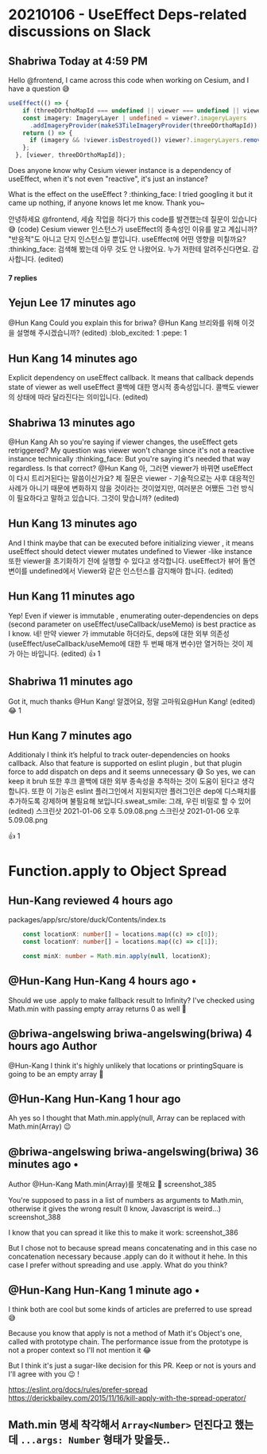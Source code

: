 # 20210106 - UseEffect Deps-related discussions on Slack

## Shabriwa Today at 4:59 PM

Hello @frontend, I came across this code when working on Cesium, and I have a question :sweat_smile:

```ts
useEffect(() => {
    if (threeDOrthoMapId === undefined || viewer === undefined || viewer.isDestroyed()) return;
    const imagery: ImageryLayer | undefined = viewer?.imageryLayers
      .addImageryProvider(makeS3TileImageryProvider(threeDOrthoMapId)) as ImageryLayer | undefined;
    return () => {
      if (imagery && !viewer.isDestroyed()) viewer?.imageryLayers.remove(imagery);
    };
  }, [viewer, threeDOrthoMapId]);
```

Does anyone know why Cesium viewer instance is a dependency of useEffect, when it's not even "reactive", it's just an instance?

What is the effect on the useEffect ? :thinking_face: I tried googling it but it came up nothing, if anyone knows let me know. Thank you~

 안녕하세요 @frontend, 세슘 작업을 하다가 this code를 발견했는데 질문이 있습니다 :sweat_smile:
 (code)
  Cesium viewer 인스턴스가 useEffect의 종속성인 이유를 알고 계십니까? "반응적"도 아니고 단지 인스턴스일 뿐입니다. useEffect에 어떤 영향을 미칠까요? :thinking_face: 검색해 봤는데 아무 것도 안 나왔어요. 누가 저한테 알려주신다면요. 감사합니다.
(edited)

#### 7 replies

## Yejun Lee  17 minutes ago

@Hun Kang Could you explain this for briwa?
@Hun Kang 브리와를 위해 이것을 설명해 주시겠습니까?
(edited)
:blob_excited:
1
:pepe:
1

## Hun Kang  14 minutes ago
Explicit dependency on useEffect callback. It means that callback depends state of viewer as well
useEffect 콜백에 대한 명시적 종속성입니다. 콜백도 viewer의 상태에 따라 달라진다는 의미입니다.
(edited)

## Shabriwa  13 minutes ago
@Hun Kang Ah so you're saying if viewer changes, the useEffect gets retriggered? My question was viewer won't change since it's not a reactive instance technically :thinking_face: But you're saying it's needed that way regardless. Is that correct?
@Hun Kang 아, 그러면 viewer가 바뀌면 useEffect이 다시 트리거된다는 말씀이신가요? 제 질문은 viewer - 기술적으로는 사후 대응적인 사례가 아니기 때문에 변화하지 않을 것이라는 것이었지만, 여러분은 어쨌든 그런 방식이 필요하다고 말하고 있습니다. 그것이 맞습니까?
(edited)

## Hun Kang  13 minutes ago
And I think maybe that can be executed before initializing viewer , it means useEffect should detect viewer mutates undefined to Viewer -like instance
또한 viewer을 초기화하기 전에 실행할 수 있다고 생각합니다. useEffect가 뷰어 돌연변이를 undefined에서 Viewer와 같은 인스턴스를 감지해야 합니다.
(edited)

## Hun Kang  11 minutes ago
Yep!
Even if  viewer is immutable , enumerating outer-dependencies on deps (second parameter on useEffect/useCallback/useMemo) is best practice as I know.
 네!
만약  viewer 가 immutable 하더라도, deps에 대한 외부 의존성(useEffect/useCallback/useMemo에 대한 두 번째 매개 변수)만 열거하는 것이 제가 아는 바입니다.
(edited)
:+1:
1

## Shabriwa  11 minutes ago
Got it, much thanks @Hun Kang!
알겠어요, 정말 고마워요@Hun Kang!
(edited)
:joy:
1

## Hun Kang  7 minutes ago
Additionaly I think it’s helpful to track outer-dependencies on hooks callback.
Also that feature is supported on eslint plugin , but that plugin force to add dispatch on deps and it seems unnecessary :sweat_smile:
So yes, we can keep it bruh
또한 후크 콜백에 대한 외부 종속성을 추적하는 것이 도움이 된다고 생각합니다.
또한 이 기능은 eslint 플러그인에서 지원되지만 플러그인은 dep에 디스패치를 추가하도록 강제하며 불필요해 보입니다.sweat_smile:
그래, 우린 비밀로 할 수 있어
(edited)
스크린샷 2021-01-06 오후 5.09.08.png 
스크린샷 2021-01-06 오후 5.09.08.png


:+1:
1

# Function.apply to Object Spread

## Hun-Kang reviewed 4 hours ago

packages/app/src/store/duck/Contents/index.ts
```ts
    const locationX: number[] = locations.map((c) => c[0]);
    const locationY: number[] = locations.map((c) => c[1]);

    const minX: number = Math.min.apply(null, locationX);
 ```
 
## @Hun-Kang Hun-Kang 4 hours ago • 
 
Should we use .apply to make fallback result to Infinity?
I've checked using Math.min with passing empty array returns 0 as well 👀

 
## @briwa-angelswing briwa-angelswing(briwa) 4 hours ago Author
@Hun-Kang I think it's highly unlikely that locations or printingSquare is going to be an empty array 🤔

 
## @Hun-Kang Hun-Kang 1 hour ago 
Ah yes so I thought that Math.min.apply(null, Array<Number> can be replaced with Math.min(Array<Number>) 😉

 
## @briwa-angelswing briwa-angelswing(briwa) 36 minutes ago • 
 Author
@Hun-Kang Math.min(Array<Number>)를 못해요 🤔
screenshot_385

You're supposed to pass in a list of numbers as arguments to Math.min, otherwise it gives the wrong result (I know, Javascript is weird...)
screenshot_388

I know that you can spread it like this to make it work:
screenshot_386

But I chose not to because spread means concatenating and in this case no concatenation necessary because .apply can do it without it hehe. In this case I prefer without spreading and use .apply. What do you think?

 
## @Hun-Kang Hun-Kang 1 minute ago • 
 
I think both are cool but some kinds of articles are preferred to use spread 😅

Because you know that apply is not a method of Math it's Object's one, called with prototype chain.
The performance issue from the prototype is not a proper context so I'll not mention it 😂

But I think it's just a sugar-like decision for this PR. Keep or not is yours and I'll agree with you 😉 !

https://eslint.org/docs/rules/prefer-spread
https://derickbailey.com/2015/11/16/kill-apply-with-the-spread-operator/

## Math.min 명세 착각해서 `Array<Number>` 던진다고 했는데 `...args: Number` 형태가 맞을듯..
